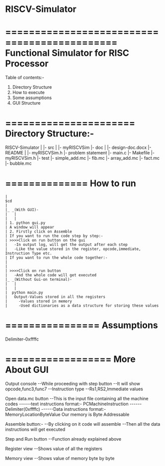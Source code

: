# RISCV-Simulator

=============================================
Functional Simulator for RISC Processor
=============================================

Table of contents:-
1. Directory Structure 
2. How to execute
3. Some assumptions
4. GUI Structure

======================
Directory Structure:-
======================

RISCV-Simulator
  |
  |- src
      |
      |- myRISCVSim
  |- doc
      |
      |- design-doc.docx
  |- README
      |
      |- myRISCVSim.h
  |- problem statement
      |- main.c
      |- Makefile
      |- myRISCVSim.h
  |- test
      |- simple_add.mc
      |- fib.mc
      |- array_add.mc
      |- fact.mc
      |- bubble.mc

==============
How to run
==============
	|
	$cd 
	|
	|_ _(With GUI)-
	|	|
	|	|
	| 1. python gui.py 
	| A window will appear
	| 2. Firstly click on Assemble
 	| If you want to run the code step by step:-
	| >>>>Click on run button on the gui 
	|	-In output log, will get the output after each step
	|	-Like the value stored in the register, opcode,immediate, Instruction Type etc.
	| If you want to run the whole code together:-
	|
	|
	| >>>>Click on run button
	|	-And the whole code will get executed
	|_ _(Without Gui-on terminal)-
	|	|
	|	|
	|  python main.py
	|   Output-Values stored in all the registers
	| 	  -Values stored in memory
	| 	  -Used dictionaries as a data structure for storing these values
		
	
	 
================
Assumptions
================
Delimiter-0xffffc


==================
More About GUI
==================
Output console 
--While proceeding with step button
--It will show opcode,func3,func7
--Instruction type
--Rs1,RS2,Immediate values

Open data.mc button
--This is the input file containing all the machine codes
------text instructions format:-
	PC<space>MachineInstruction
------Delimiter(0xffffc)
------Data instructions format:-
	MemoryLocation<space>ByteValue
	Our memory is Byte Addressable

Assemble button:-
--By clicking on it code will assemble
--Then all the data instructions will get executed

Step and Run button
--Function already explained above

Register view
--Shows value of all the registers

Memory view
--Shows value of memory byte by byte 
 


